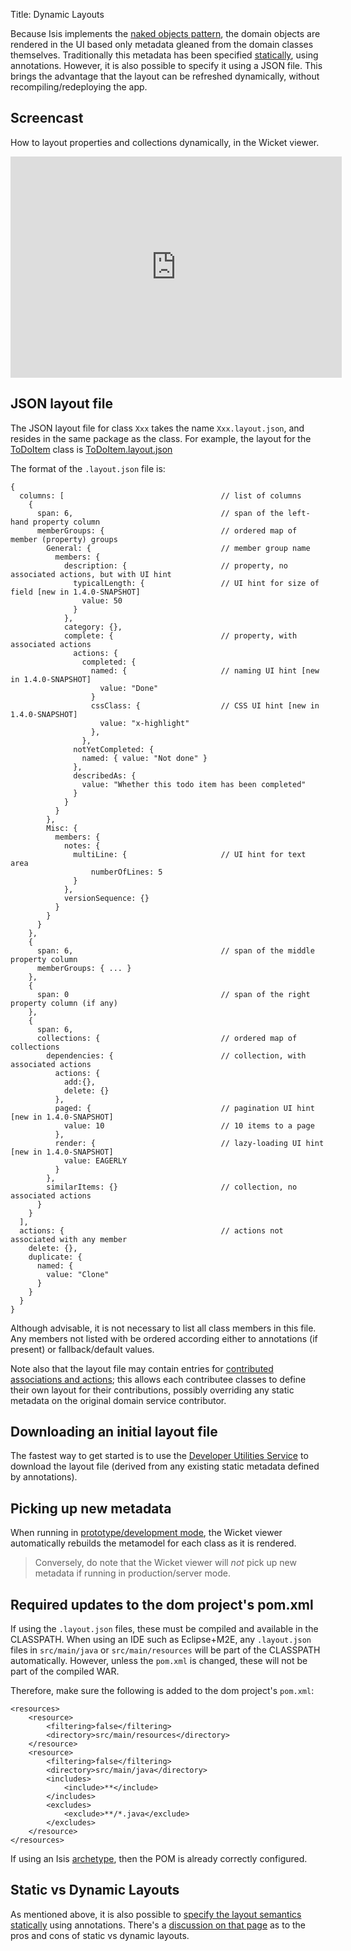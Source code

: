 Title: Dynamic Layouts

Because Isis implements the [naked objects pattern](http://en.wikipedia.org/wiki/Naked_objects), the domain objects are rendered in the UI based only metadata gleaned from the domain classes themselves.  Traditionally this metadata has been specified [statically](./static-layouts.html), using annotations.  However, it is also possible to specify it using a JSON file.  This brings the advantage that the layout can be refreshed dynamically, without recompiling/redeploying the app.

## <a name="screencast"></a>Screencast

How to layout properties and collections dynamically, in the Wicket viewer.

<iframe width="530" height="354" src="http://www.youtube.com/embed/zmrg49WeEPc" frameborder="0" allowfullscreen></iframe>


## JSON layout file

The JSON layout file for class `Xxx` takes the name `Xxx.layout.json`, and resides in the same package as the class.  For example, the layout for the [ToDoItem](https://github.com/apache/isis/blob/f38fdb92941172eabb12e0943509f239e6d5925f/example/application/quickstart_wicket_restful_jdo/dom/src/main/java/dom/todo/ToDoItem.java) class is [ToDoItem.layout.json](https://github.com/apache/isis/blob/f38fdb92941172eabb12e0943509f239e6d5925f/example/application/quickstart_wicket_restful_jdo/dom/src/main/java/dom/todo/ToDoItem.layout.json)  

The format of the `.layout.json` file is:

    {
      columns: [                                   // list of columns
        {
          span: 6,                                 // span of the left-hand property column
          memberGroups: {                          // ordered map of member (property) groups
            General: {                             // member group name
              members: {           
                description: {                     // property, no associated actions, but with UI hint
                  typicalLength: {                 // UI hint for size of field [new in 1.4.0-SNAPSHOT]
                    value: 50
                  }
                },            
                category: {},               
                complete: {                        // property, with associated actions
                  actions: {              
                    completed: {
                      named: {                     // naming UI hint [new in 1.4.0-SNAPSHOT]
                        value: "Done"
                      }
                      cssClass: {                  // CSS UI hint [new in 1.4.0-SNAPSHOT] 
                        value: "x-highlight"
                      },
                    },       
                  notYetCompleted: {
                    named: { value: "Not done" }
                  },
                  describedAs: {
                    value: "Whether this todo item has been completed"
                  }
                }
              }
            },
            Misc: {
              members: {
                notes: {
                  multiLine: {                     // UI hint for text area
                      numberOfLines: 5
                  }
                },
                versionSequence: {}
              }
            }
          }
        },
        {
          span: 6,                                 // span of the middle property column
          memberGroups: { ... }
        },
        {
          span: 0                                  // span of the right property column (if any)
        },
        {
          span: 6,
          collections: {                           // ordered map of collections
            dependencies: {                        // collection, with associated actions
              actions: {                      
                add:{},
                delete: {}
              },
              paged: {                             // pagination UI hint [new in 1.4.0-SNAPSHOT]
                value: 10                          // 10 items to a page 
              },
              render: {                            // lazy-loading UI hint [new in 1.4.0-SNAPSHOT]
                value: EAGERLY
              }
            },
            similarItems: {}                       // collection, no associated actions
          }
        }
      ],
      actions: {                                   // actions not associated with any member
        delete: {},
        duplicate: {
          named: {                                             
            value: "Clone"
          }
        }
      }
    }
 
Although advisable, it is not necessary to list all class members in this file.  Any members not listed with be ordered according either to annotations (if present) or fallback/default values.

Note also that the layout file may contain entries for [contributed associations and actions](../../../more-advanced-topics/how-to-01-062-How-to-decouple-dependencies-using-contributions.html); this allows each contributee classes to define their own layout for their contributions, possibly overriding any static metadata on the original domain service contributor.

## Downloading an initial layout file

The fastest way to get started is to use the [Developer Utilities Service](../../../reference/services/developer-utilities-service.html) to download the layout file (derived from any existing static metadata defined by annotations).

## Picking up new metadata

When running in [prototype/development mode](../../../reference/deployment-type.html), the Wicket viewer automatically rebuilds the metamodel for each class as it is rendered.

> Conversely, do note that the Wicket viewer will *not* pick up new metadata if running in production/server mode.

## Required updates to the dom project's pom.xml

If using the `.layout.json` files, these must be compiled and available in the CLASSPATH.  When using an IDE such as Eclipse+M2E, any `.layout.json` files in `src/main/java` or `src/main/resources` will be part of the CLASSPATH automatically.  However, unless the `pom.xml` is changed, these will not be part of the compiled WAR.

Therefore, make sure the following is added to the dom project's `pom.xml`:

    <resources>
        <resource>
            <filtering>false</filtering>
            <directory>src/main/resources</directory>
        </resource>
        <resource>
            <filtering>false</filtering>
            <directory>src/main/java</directory>
            <includes>
                <include>**</include>
            </includes>
            <excludes>
                <exclude>**/*.java</exclude>
            </excludes>
        </resource>
    </resources>
 
If using an Isis [archetype](../intro/getting-started/simple-archetype.html), then the POM is already correctly configured.

## Static vs Dynamic Layouts

As mentioned above, it is also possible to [specify the layout semantics statically](./static-layouts.html) using annotations.  There's a <a href="static-layouts.html#pros-and-cons">discussion on that page</a> as to the pros and cons of static vs dynamic layouts.
